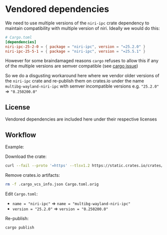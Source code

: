 # Vendored dependencies

We need to use multiple versions of the `niri-ipc` crate dependency to maintain compatibility with multiple version of niri. Ideally we would do this:

```toml
# Cargo.toml
[dependencies]
niri-ipc-25-2-0 = { package = "niri-ipc", version = "=25.2.0" }
niri-ipc-25-5-1 = { package = "niri-ipc", version = "=25.5.1" }
```

However for some braindamaged reasons `cargo` refuses to allow this if any of the multiple versions are semver compatible (see [cargo issue](https://github.com/rust-lang/cargo/issues/12787))

So we do a disgusting workaround here where we vendor older versions of the `niri-ipc` crate and re-publish them on crates.io under the name `multibg-wayland-niri-ipc` with semver incompatible versions e.g. `"25.2.0"` => `"0.250200.0"`

## License

Vendored dependencies are included here under their respective licenses

## Workflow

Example:

Download the crate:
```sh
curl --fail --proto '=https' --tlsv1.2 https://static.crates.io/crates/niri-ipc/niri-ipc-25.2.0.crate | tar -xz
```

Remove crates.io artifacts:
```sh
rm -f .cargo_vcs_info.json Cargo.toml.orig
```

Edit `Cargo.toml`:
- `name = "niri-ipc"` => `name = "multibg-wayland-niri-ipc"`
- `version = "25.2.0"` => `version = "0.250200.0"`

Re-publish:
```sh
cargo publish
```
